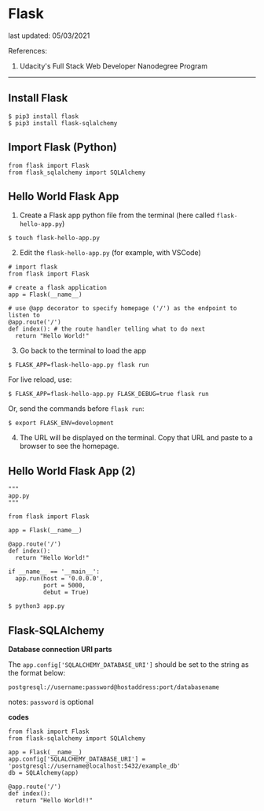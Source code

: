 # Flask

last updated: 05/03/2021

References:

1. Udacity's Full Stack Web Developer Nanodegree Program

---

## Install Flask

```
$ pip3 install flask
$ pip3 install flask-sqlalchemy
```

## Import Flask (Python)

```python3
from flask import Flask
from flask_sqlalchemy import SQLAlchemy
```

## Hello World Flask App

1. Create a Flask app python file from the terminal (here called `flask-hello-app.py`)

```
$ touch flask-hello-app.py
```

2. Edit the `flask-hello-app.py` (for example, with VSCode)

```python3
# import flask
from flask import Flask

# create a flask application
app = Flask(__name__)

# use @app decorator to specify homepage ('/') as the endpoint to listen to
@app.route('/')
def index(): # the route handler telling what to do next
  return "Hello World!"
```

3. Go back to the terminal to load the app

```
$ FLASK_APP=flask-hello-app.py flask run
```

For live reload, use:

```
$ FLASK_APP=flask-hello-app.py FLASK_DEBUG=true flask run
```

Or, send the commands before `flask run`:

```
$ export FLASK_ENV=development
```

4. The URL will be displayed on the terminal. Copy that URL and paste to a browser to see the homepage.

## Hello World Flask App (2)

```python3
"""
app.py
"""

from flask import Flask

app = Flask(__name__)

@app.route('/')
def index():
  return "Hello World!"
  
if __name__ == '__main__':
  app.run(host = '0.0.0.0',
          port = 5000,
          debut = True)
```

```
$ python3 app.py
```

## Flask-SQLAlchemy

**Database connection URI parts**

The `app.config['SQLALCHEMY_DATABASE_URI']` should be set to the string as the format below:

`postgresql://username:password@hostaddress:port/databasename`

notes: `password` is optional


**codes**

```python3
from flask import Flask
from flask-sqlalchemy import SQLAlchemy

app = Flask(__name__)
app.config['SQLALCHEMY_DATABASE_URI'] = 'postgresql://username@localhost:5432/example_db'
db = SQLAlchemy(app)

@app.route('/')
def index():
  return "Hello World!!"


```
